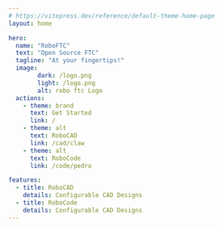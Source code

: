 ```yaml
---
# https://vitepress.dev/reference/default-theme-home-page
layout: home

hero:
  name: "RoboFTC"
  text: "Open Source FTC"
  tagline: "At your fingertips!"
  image:
        dark: /logo.png
        light: /logo.png
        alt: robo ftc Logo
  actions:
    - theme: brand
      text: Get Started
      link: /
    - theme: alt
      text: RoboCAD
      link: /cad/claw
    - theme: alt
      text: RoboCode
      link: /code/pedro  

features:
  - title: RoboCAD
    details: Configurable CAD Designs
  - title: RoboCode
    details: Configurable CAD Designs
---
```

